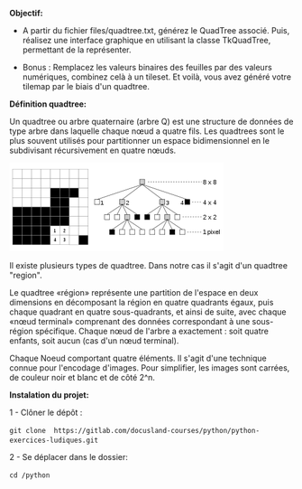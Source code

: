 **Objectif:**

- A partir du fichier files/quadtree.txt, générez le QuadTree associé.
Puis, réalisez une interface graphique en utilisant la classe TkQuadTree, permettant de la représenter.

- Bonus :
Remplacez les valeurs binaires des feuilles par des valeurs numériques, combinez celà à un tileset.
Et voilà, vous avez généré votre tilemap par le biais d'un quadtree.

**Définition quadtree:**

Un quadtree ou arbre quaternaire (arbre Q) est une structure de données de type arbre dans laquelle chaque nœud a quatre fils. Les quadtrees sont le plus souvent utilisés pour partitionner un espace bidimensionnel en le subdivisant récursivement en quatre nœuds.

![img.png](files/quadtree.png)

Il existe plusieurs types de quadtree. Dans notre cas il s'agit d'un quadtree "region".

Le quadtree «région» représente une partition de l'espace en deux dimensions en décomposant la région en quatre quadrants égaux, puis chaque quadrant en quatre sous-quadrants, et ainsi de suite, avec chaque «nœud terminal» comprenant des données correspondant à une sous-région spécifique. Chaque nœud de l'arbre a exactement : soit quatre enfants, soit aucun (cas d'un nœud terminal).

Chaque Noeud comportant quatre éléments. Il s'agit d'une technique connue pour l'encodage d'images.  Pour simplifier, les images sont carrées, de couleur noir et blanc
et de côté 2^n.

**Instalation du projet:**

1 - Clôner le dépôt : 

```git clone  https://gitlab.com/docusland-courses/python/python-exercices-ludiques.git``` 

2 - Se déplacer dans le dossier:

```cd /python```